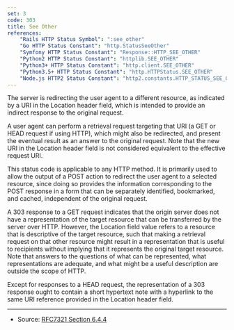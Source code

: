```yaml
---
set: 3
code: 303
title: See Other
references:
    "Rails HTTP Status Symbol": ":see_other"
    "Go HTTP Status Constant": "http.StatusSeeOther"
    "Symfony HTTP Status Constant": "Response::HTTP_SEE_OTHER"
    "Python2 HTTP Status Constant": "httplib.SEE_OTHER"
    "Python3+ HTTP Status Constant": "http.client.SEE_OTHER"
    "Python3.5+ HTTP Status Constant": "http.HTTPStatus.SEE_OTHER"
    "Node.js HTTP2 Status Constant": "http2.constants.HTTP_STATUS_SEE_OTHER"
---
```


The server is redirecting the user agent to a different resource, as indicated by a URI in the Location header field, which is intended to provide an indirect response to the original request.

A user agent can perform a retrieval request targeting that URI (a GET or HEAD request if using HTTP), which might also be redirected, and present the eventual result as an answer to the original request. Note that the new URI in the Location header field is not considered equivalent to the effective request URI.

This status code is applicable to any HTTP method. It is primarily used to allow the output of a POST action to redirect the user agent to a selected resource, since doing so provides the information corresponding to the POST response in a form that can be separately identified, bookmarked, and cached, independent of the original request.

A 303 response to a GET request indicates that the origin server does not have a representation of the target resource that can be transferred by the server over HTTP. However, the Location field value refers to a resource that is descriptive of the target resource, such that making a retrieval request on that other resource might result in a representation that is useful to recipients without implying that it represents the original target resource. Note that answers to the questions of what can be represented, what representations are adequate, and what might be a useful description are outside the scope of HTTP.

Except for responses to a HEAD request, the representation of a 303 response ought to contain a short hypertext note with a hyperlink to the same URI reference provided in the Location header field.

---

* Source: [RFC7321 Section 6.4.4][1]

[1]: <http://tools.ietf.org/html/rfc7231#section-6.4.4>
